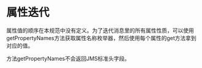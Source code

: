 # 属性迭代

属性值的顺序在本规范中没有定义。为了迭代消息里的所有属性性质，可以使用getPropertyNames方法获取属性名称枚举器，然后使用每个属性的get方法拿到对应的值。

方法getPropertyNames不会返回JMS标准头字段。
